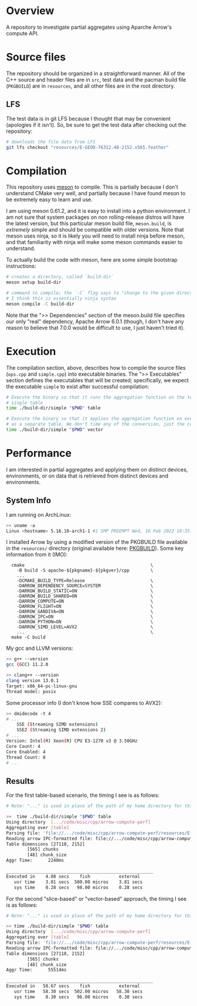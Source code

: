# Overview

A repository to investigate partial aggregates using Aparche Arrow's compute API.


# Source files

The repository should be organized in a straightforward manner. All of the C++ source and header
files are in `src`, test data and the pacman build file (`PKGBUILD`) are in `resources`, and all
other files are in the root directory.

## LFS

The test data is in git LFS because I thought that may be convenient (apologies if it isn't). So,
be sure to get the test data after checking out the repository:

```bash
# downloads the file data from LFS
git lfs checkout "resources/E-GEOD-76312.48-2152.x565.feather"
```


# Compilation

This repository uses [meson][web-meson] to compile. This is partially because I don't understand
CMake very well, and partially because I have found meson to be extremely easy to learn and use.

I am using meson 0.61.2, and it is easy to install into a python environment. I am not sure that
system packages on non rolling-release distros will have the latest version, but this particular
meson build file, `meson.build`, is *extremely* simple and should be compatible with older
versions. Note that meson uses ninja, so it is likely you will need to install ninja before meson,
and that familiarity with ninja will make some meson commands easier to understand.

To actually build the code with meson, here are some simple bootstrap instructions:

```bash
# creates a directory, called `build-dir`
meson setup build-dir

# command to compile; the `-C` flag says to "change to the given directory and run the command"
# I think this is essentially ninja syntax
meson compile -C build-dir
```

Note that the ">> Dependencies" section of the meson.build file specifies our only "real"
dependency, Apache Arrow 6.0.1 (though, I don't have any reason to believe that 7.0.0 would be
difficult to use, I just haven't tried it).


# Execution

The compilation section, above, describes how to compile the source files (`ops.cpp` and
`simple.cpp`) into executable binaries. The ">> Executables" section defines the executables that
will be created; specifically, we expect the executable `simple` to exist after successful
compilation:

```bash
# Execute the binary so that it runs the aggregation function on the test data, in memory as a
# single table
time ./build-dir/simple "$PWD" table

# Execute the binary so that it applies the aggregation function on every "chunk" of the table
# as a separate table. We don't time any of the conversion, just the compute portion.
time ./build-dir/simple "$PWD" vector
```


# Performance

I am interested in partial aggregates and applying them on distinct devices, environments, or on
data that is retrieved from distinct devices and environments.

## System Info

I am running on ArchLinux:
```bash
>> uname -a
Linux <hostname> 5.16.10-arch1-1 #1 SMP PREEMPT Wed, 16 Feb 2022 19:35:18 +0000 x86_64 GNU/Linux
```

I installed Arrow by using a modified version of the PKGBUILD file available in the `resources/`
directory (original available here: [PKGBUILD][archgit-arrow-6.0.1]). Some key information from it
(IMO):
```
  cmake                                                \
    -B build -S apache-${pkgname}-${pkgver}/cpp        \
    ...
    -DCMAKE_BUILD_TYPE=Release                         \
    -DARROW_DEPENDENCY_SOURCE=SYSTEM                   \
    -DARROW_BUILD_STATIC=ON                            \
    -DARROW_BUILD_SHARED=ON                            \
    -DARROW_COMPUTE=ON                                 \
    -DARROW_FLIGHT=ON                                  \
    -DARROW_GANDIVA=ON                                 \
    -DARROW_IPC=ON                                     \
    -DARROW_PYTHON=ON                                  \
    -DARROW_SIMD_LEVEL=AVX2                            \
    ...                                                \
  make -C build
```

My gcc and LLVM versions:
```bash
>> g++ --version
gcc (GCC) 11.2.0

>> clang++ --version
clang version 13.0.1
Target: x86_64-pc-linux-gnu
Thread model: posix
```

Some processor info (I don't know how SSE compares to AVX2):
```bash
>> dmidecode -t 4
# ...
	SSE (Streaming SIMD extensions)
	SSE2 (Streaming SIMD extensions 2)
# ...
Version: Intel(R) Xeon(R) CPU E3-1270 v3 @ 3.50GHz
Core Count: 4
Core Enabled: 4
Thread Count: 8
# ...
```


## Results
For the first table-based scenario, the timing I see is as follows:

```bash
# Note: "..." is used in place of the path of my home directory for this output

>>  time ./build-dir/simple "$PWD" table
Using directory  [.../code/misc/cpp/arrow-compute-perf]
Aggregating over [table]
Parsing file: 'file://.../code/misc/cpp/arrow-compute-perf/resources/E-GEOD-76312.48-2152.x565.feather'
Reading arrow IPC-formatted file: file://.../code/misc/cpp/arrow-compute-perf/resources/E-GEOD-76312.48-2152.x565.feather
Table dimensions [27118, 2152]
        [565] chunks
        [48] chunk_size
Aggr Time:      2240ms

________________________________________________________
Executed in    4.08 secs    fish           external
   usr time    3.81 secs  500.00 micros    3.81 secs
   sys time    0.28 secs   98.00 micros    0.28 secs
```


For the second "slice-based" or "vector-based" approach, the timing I see is as follows:

```bash
# Note: "..." is used in place of the path of my home directory for this output

>> time ./build-dir/simple "$PWD" table
Using directory  [.../code/misc/cpp/arrow-compute-perf]
Aggregating over [table]
Parsing file: 'file://.../code/misc/cpp/arrow-compute-perf/resources/E-GEOD-76312.48-2152.x565.feather'
Reading arrow IPC-formatted file: file://.../code/misc/cpp/arrow-compute-perf/resources/E-GEOD-76312.48-2152.x565.feather
Table dimensions [27118, 2152]
        [565] chunks
        [48] chunk_size
Aggr Time:      55514ms

________________________________________________________
Executed in   58.67 secs    fish           external
   usr time   58.30 secs  502.00 micros   58.30 secs
   sys time    0.30 secs   96.00 micros    0.30 secs
```


<!-- resources -->
[web-meson]:           https://mesonbuild.com/
[archgit-arrow-6.0.1]: https://github.com/archlinux/svntogit-community/blob/packages/arrow/trunk/PKGBUILD
